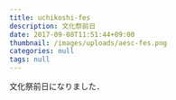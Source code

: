 ```yaml
---
title: uchikoshi-fes
description: 文化祭前日
date: 2017-09-08T11:51:44+09:00
thumbnail: /images/uploads/aesc-fes.png
categories: null
tags: null
---
```

文化祭前日になりました．
